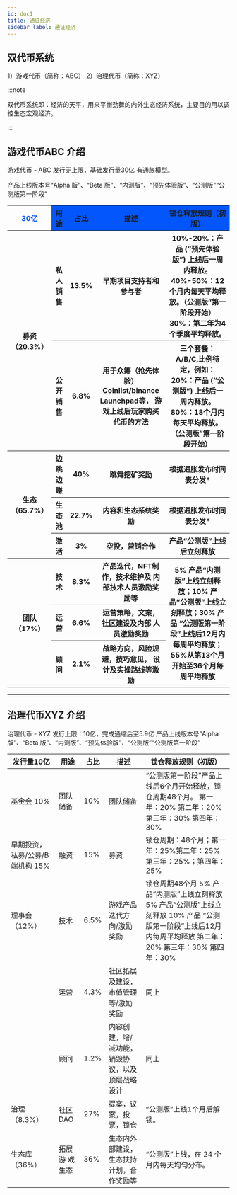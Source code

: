 ```yaml
---
id: doc1
title: 通证经济
sidebar_label: 通证经济
---
```



## 双代币系统

1）游戏代币（简称：ABC）
2）治理代币（简称：XYZ）

:::note

双代币系统即：经济的天平，用来平衡劲舞的内外生态经济系统，主要目的用以调控生态宏观经济。

:::



## 游戏代币ABC 介绍

游戏代币 - ABC
发行无上限，基础发行量30亿
有通胀模型。

产品上线版本号“Alpha 版”、“Beta 版”、“内测版”、“预先体验版”、“公测版”“公测版第一阶段”

<table>

<tr>
<th><font color="#0356fc">30亿</th>
<th bgcolor="#0356fc">用途</th>
<th bgcolor="#0356fc">占比</th>
<th bgcolor="#0356fc">描述</th>
<th bgcolor="#0356fc">锁仓释放规则（初版）</th>
</tr>

<tr>
<th rowspan="2">募资（20.3%）</th>
<th>私人销售</th>
<th>13.5%</th>
<th>早期项目支持者和参与者</th>
<th>10%-20%：产品 (“预先体验版”) 上线后一周内释放。 40%-50%：12个月内每天平均释放。（公测版”第一阶段开始） 30%：第二年为4个季度平均释放。</th>
</tr>

<tr>
<th>公开销售</th>
<th>6.8%</th>
<th>用于众筹（抢先体验） Coinlist/binance Launchpad等， 游戏上线后玩家购买代币的方法</th>
<th>三个套餐：A/B/C,比例待定，例如： 20%：产品 (“公测版”) 上线后一周内释放。 80%：18个月内每天平均释放。（公测版”第一阶段开始）</th>
</tr>

<tr>
<th rowspan="3">生态（65.7%）</th>
<th>边跳边赚</th>
<th>40%</th>
<th>跳舞挖矿奖励</th>
<th>根据通胀发布时间表分发*</th>
</tr>

<tr>
<th>生态池</th>
<th>22.7%</th>
<th>内容和生态系统奖励</th>
<th>根据通胀发布时间表分发*</th>
</tr>

<tr>
<th>激活</th>
<th>3%</th>
<th>空投，营销合作</th>
<th>产品“公测版”上线后立刻释放</th>
</tr>

<tr>
<th rowspan="3">团队（17%）</th>
<th>技术</th>
<th>8.3%</th>
<th>产品迭代，NFT制作，技术维护及 内部技术人员激励奖励等</th>
<th rowspan="3">5% 产品“内测版”上线立刻释放；10% 产品“公测版”上线立刻释放；30% 产品 “公测版第一阶段”上线后12月内每周平均释放；55%从第13个月开始至36个月每周平均释放</th>
</tr>

<tr>
<th>运营</th>
<th>6.6%</th>
<th>运营策略，文案，社区建设及内部 人员激励奖励</th>

</tr>

<tr>
<th>顾问</th>
<th>2.1%</th>
<th>战略方向，风险规避，技巧意见， 设计及实操路线等激励	</th>
</tr>

</table>

---

## 治理代币XYZ 介绍

治理代币 - XYZ
发行上限：10亿，完成通缩后至5.9亿
产品上线版本号“Alpha 版”、“Beta 版”、“内测版”、“预先体验版”、“公测版”“公测版第一阶段”

| 发行量10亿                       | 用途          | 占比 | 描述                                            | 锁仓释放规则（初版）                                                                                                                                           |
|----------------------------------|---------------|------|-------------------------------------------------|----------------------------------------------------------------------------------------------------------------------------------------------------------------|
| 基金会 10%                       | 团队储备      | 10%  | 团队储备                                        | “公测版第一阶段”产品上线后6个月开始释放，锁仓周期48个月。 第一年：20% 第二年：20% 第三年：30% 第四年：30%                                                      |
| 早期投资， 私募/公募/B端机构 15% | 融资          | 15%  | 募资                                            | 锁仓周期：48个月；第一年：25%第二年：25%第三年：25%；第四年：25%                                                                                               |
| 理事会（12%）                    | 技术          | 6.5% | 游戏产品迭代方向/激励奖励                       | 锁仓周期48个月 5%  产品“内测版”上线立刻释放 5% 产品“公测版”上线立刻释放 10% 产品 “公测版第一阶段”上线后12月内每周平均释放  第二年：20% 第三年：30% 第四年：30% |
|                                  | 运营          | 4.3% | 社区拓展及建设，市值管理等/激励奖励             | 同上                                                                                                                                                           |
|                                  | 顾问          | 1.2% | 内容创建，增/减功能，销毁协议，以及顶层战略设计 | 同上                                                                                                                                                           |
| 治理（8.3%）                     | 社区DAO       | 27%  | 提案，议案，投票，锁仓                          | “公测版”上线1个月后解锁。                                                                                                                                      |
| 生态库（36%）                    | 拓展游 戏生态 | 36%  | 生态内外部建设，生态扶持计划，合作奖励等        | “公测版”上线，在 24 个月内每天均匀分布。                                                                                                                       |

